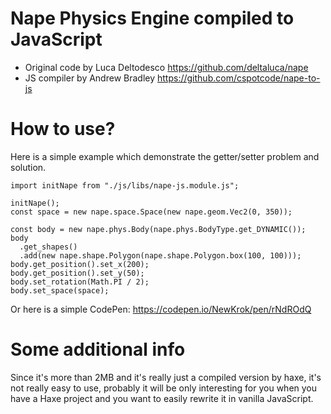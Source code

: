 # Nape Physics Engine compiled to JavaScript

- Original code by Luca Deltodesco https://github.com/deltaluca/nape
- JS compiler by Andrew Bradley https://github.com/cspotcode/nape-to-js

# How to use?
Here is a simple example which demonstrate the getter/setter problem and solution.
```
import initNape from "./js/libs/nape-js.module.js";

initNape();
const space = new nape.space.Space(new nape.geom.Vec2(0, 350));

const body = new nape.phys.Body(nape.phys.BodyType.get_DYNAMIC());
body
  .get_shapes()
  .add(new nape.shape.Polygon(nape.shape.Polygon.box(100, 100)));
body.get_position().set_x(200);
body.get_position().set_y(50);
body.set_rotation(Math.PI / 2);
body.set_space(space);
```
Or here is a simple CodePen: https://codepen.io/NewKrok/pen/rNdROdQ

# Some additional info
Since it's more than 2MB and it's really just a compiled version by haxe, it's not really easy to use, probably it will be only interesting for you when you have a Haxe project and you want to easily rewrite it in vanilla JavaScript.
